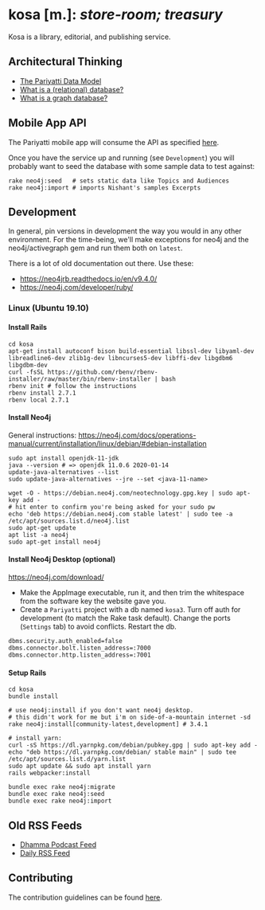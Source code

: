 # kosa [m.]: _store-room; treasury_

Kosa is a library, editorial, and publishing service.

## Architectural Thinking

- [The Pariyatti Data Model](https://github.com/pariyatti/agga/blob/master/docs/data-models.pdf)
- [What is a (relational) database?](https://docs.google.com/document/d/1QuiWPaAUH9_UOeBouGGCgF_FyRRhoL4uLkfKvSsbw2o/edit#)
- [What is a graph database?](https://neo4j.com/developer/graph-database/)

## Mobile App API

The Pariyatti mobile app will consume the API as specified [here](https://github.com/pariyatti/kosa/blob/master/docs/api.md).

Once you have the service up and running (see `Development`) you will probably want to seed the database with some sample data to test against:

```
rake neo4j:seed   # sets static data like Topics and Audiences
rake neo4j:import # imports Nishant's samples Excerpts
```

## Development

In general, pin versions in development the way you would in any other environment. For the time-being, we'll make exceptions for neo4j and the neo4j/activegraph gem and run them both on `latest`.

There is a lot of old documentation out there. Use these:

- https://neo4jrb.readthedocs.io/en/v9.4.0/
- https://neo4j.com/developer/ruby/

### Linux (Ubuntu 19.10)

#### Install Rails

```
cd kosa
apt-get install autoconf bison build-essential libssl-dev libyaml-dev libreadline6-dev zlib1g-dev libncurses5-dev libffi-dev libgdbm6 libgdbm-dev
curl -fsSL https://github.com/rbenv/rbenv-installer/raw/master/bin/rbenv-installer | bash
rbenv init # follow the instructions
rbenv install 2.7.1
rbenv local 2.7.1
```

#### Install Neo4j

General instructions: https://neo4j.com/docs/operations-manual/current/installation/linux/debian/#debian-installation

```
sudo apt install openjdk-11-jdk
java --version # => openjdk 11.0.6 2020-01-14
update-java-alternatives --list
sudo update-java-alternatives --jre --set <java-11-name>

wget -O - https://debian.neo4j.com/neotechnology.gpg.key | sudo apt-key add -
# hit enter to confirm you're being asked for your sudo pw
echo 'deb https://debian.neo4j.com stable latest' | sudo tee -a /etc/apt/sources.list.d/neo4j.list
sudo apt-get update
apt list -a neo4j
sudo apt-get install neo4j
```

#### Install Neo4j Desktop (optional)

https://neo4j.com/download/

- Make the AppImage executable, run it, and then trim the whitespace from the software key the website gave you.
- Create a `Pariyatti` project with a db named `kosa3`. Turn off auth for development (to match the Rake task default). Change the ports (`Settings` tab) to avoid conflicts. Restart the db.

```
dbms.security.auth_enabled=false
dbms.connector.bolt.listen_address=:7000
dbms.connector.http.listen_address=:7001
```

#### Setup Rails

```
cd kosa
bundle install

# use neo4j:install if you don't want neo4j desktop.
# this didn't work for me but i'm on side-of-a-mountain internet -sd
rake neo4j:install[community-latest,development] # 3.4.1

# install yarn:
curl -sS https://dl.yarnpkg.com/debian/pubkey.gpg | sudo apt-key add -
echo "deb https://dl.yarnpkg.com/debian/ stable main" | sudo tee /etc/apt/sources.list.d/yarn.list
sudo apt update && sudo apt install yarn
rails webpacker:install

bundle exec rake neo4j:migrate
bundle exec rake neo4j:seed
bundle exec rake neo4j:import
```

## Old RSS Feeds

- [Dhamma Podcast Feed](http://feeds.pariyatti.org/dhammapodcasts)
- [Daily RSS Feed](https://www.pariyatti.org/Free-Resources/Daily-Words/RSS-Feeds)

## Contributing

The contribution guidelines can be found [here](https://github.com/pariyatti/agga/blob/master/CONTRIBUTING.md).
